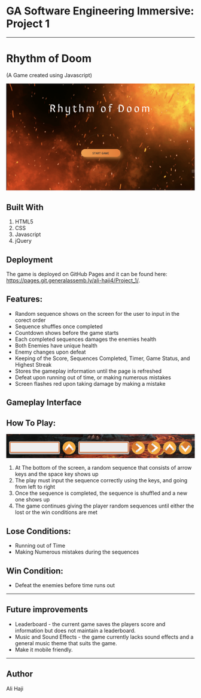 # GA Software Engineering Immersive: Project 1

---

# Rhythm of Doom

(A Game created using Javascript)

<img src="images/screenshots/homePage.png"></img>

## Built With

1. HTML5
2. CSS
3. Javascript
4. jQuery

## Deployment

The game is deployed on GitHub Pages and it can be found here: https://pages.git.generalassemb.ly/ali-haji4/Project_1/.

## Features:

- Random sequence shows on the screen for the user to input in the corect order
- Sequence shuffles once completed
- Countdown shows before the game starts
- Each completed sequences damages the enemies health
- Both Enemies have unique health
- Enemy changes upon defeat
- Keeping of the Score, Sequences Completed, Timer, Game Status, and Highest Streak
- Stores the gameplay information until the page is refreshed
- Defeat upon running out of time, or making numerous mistakes
- Screen flashes red upon taking damage by making a mistake

## Gameplay Interface

## How To Play:

<img src="images/screenshots/sequence.png"></img>

1. At The bottom of the screen, a random sequence that consists of arrow keys and the space key shows up
2. The play must input the sequence correctly using the keys, and going from left to right
3. Once the sequence is completed, the sequence is shuffled and a new one shows up
4. The game continues giving the player random sequences until either the lost or the win conditions are met

## Lose Conditions:

- Running out of Time
- Making Numerous mistakes during the sequences

## Win Condition:

- Defeat the enemies before time runs out

---

## Future improvements

- Leaderboard - the current game saves the players score and information but does not maintain a leaderboard.
- Music and Sound Effects - the game currently lacks sound effects and a general music theme that suits the game.
- Make it mobile friendly.

---

## Author

Ali Haji
